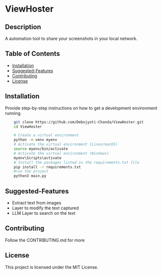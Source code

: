 # ViewHoster

## Description

A automation tool to share your screenshots in your local network.

## Table of Contents

- [Installation](#installation)
- [Suggested-Features](#suggested-features)
- [Contributing](#contributing)
- [License](#license)

## Installation

Provide step-by-step instructions on how to get a development environment running.

```bash
    git clone https://github.com/Debojyoti-Chanda/ViewHoster.git
    cd ViewHoster
```


```bash
    # Create a virtual environment
    python -m venv myenv
    # Activate the virtual environment (Linux/macOS)
    source myenv/bin/activate
    # Activate the virtual environment (Windows)
    myenv\Scripts\activate
    # Install the packages listed in the requirements.txt file
    pip install -r requirements.txt
    #run the project
    python3 main.py
```


## Suggested-Features 
- Extract text from images
- Layer to modify the text captured
- LLM Layer to search on the text


## Contributing
Follow the CONTRIBUTING.md for more

## License
This project is licensed under the MIT License.
